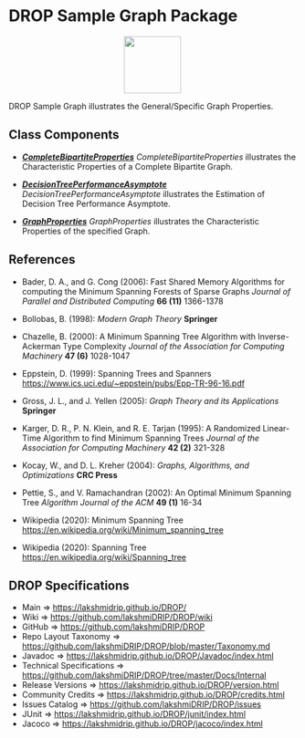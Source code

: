 # DROP Sample Graph Package

<p align="center"><img src="https://github.com/lakshmiDRIP/DROP/blob/master/DRIP_Logo.gif?raw=true" width="100"></p>

DROP Sample Graph illustrates the General/Specific Graph Properties.


## Class Components

 * [***CompleteBipartiteProperties***](https://github.com/lakshmiDRIP/DROP/tree/master/src/main/java/org/drip/sample/graph/CompleteBipartiteProperties.java)
 <i>CompleteBipartiteProperties</i> illustrates the Characteristic Properties of a Complete Bipartite Graph.

 * [***DecisionTreePerformanceAsymptote***](https://github.com/lakshmiDRIP/DROP/tree/master/src/main/java/org/drip/sample/graph/DecisionTreePerformanceAsymptote.java)
 <i>DecisionTreePerformanceAsymptote</i> illustrates the Estimation of Decision Tree Performance Asymptote.

 * [***GraphProperties***](https://github.com/lakshmiDRIP/DROP/tree/master/src/main/java/org/drip/sample/graph/GraphProperties.java)
 <i>GraphProperties</i> illustrates the Characteristic Properties of the specified Graph.


## References

 * Bader, D. A., and G. Cong (2006): Fast Shared Memory Algorithms for computing the Minimum Spanning Forests of Sparse Graphs <i>Journal of Parallel and Distributed Computing</i> <b>66 (11)</b> 1366-1378

 * Bollobas, B. (1998): <i>Modern Graph Theory</i> <b>Springer</b>

 * Chazelle, B. (2000): A Minimum Spanning Tree Algorithm with Inverse-Ackerman Type Complexity <i> Journal of the Association for Computing Machinery</i> <b>47 (6)</b> 1028-1047

 * Eppstein, D. (1999): Spanning Trees and Spanners https://www.ics.uci.edu/~eppstein/pubs/Epp-TR-96-16.pdf

 * Gross, J. L., and J. Yellen (2005): <i>Graph Theory and its Applications</i> <b>Springer</b>

 * Karger, D. R., P. N. Klein, and R. E. Tarjan (1995): A Randomized Linear-Time Algorithm to find Minimum Spanning Trees <i> Journal of the Association for Computing Machinery</i> <b>42 (2)</b> 321-328

 * Kocay, W., and D. L. Kreher (2004): <i>Graphs, Algorithms, and Optimizations</i> <b>CRC Press</b>

 * Pettie, S., and V. Ramachandran (2002): An Optimal Minimum Spanning Tree <i>Algorithm Journal of the ACM</i> <b>49 (1)</b> 16-34

 * Wikipedia (2020): Minimum Spanning Tree https://en.wikipedia.org/wiki/Minimum_spanning_tree

 * Wikipedia (2020): Spanning Tree https://en.wikipedia.org/wiki/Spanning_tree


## DROP Specifications

 * Main                     => https://lakshmidrip.github.io/DROP/
 * Wiki                     => https://github.com/lakshmiDRIP/DROP/wiki
 * GitHub                   => https://github.com/lakshmiDRIP/DROP
 * Repo Layout Taxonomy     => https://github.com/lakshmiDRIP/DROP/blob/master/Taxonomy.md
 * Javadoc                  => https://lakshmidrip.github.io/DROP/Javadoc/index.html
 * Technical Specifications => https://github.com/lakshmiDRIP/DROP/tree/master/Docs/Internal
 * Release Versions         => https://lakshmidrip.github.io/DROP/version.html
 * Community Credits        => https://lakshmidrip.github.io/DROP/credits.html
 * Issues Catalog           => https://github.com/lakshmiDRIP/DROP/issues
 * JUnit                    => https://lakshmidrip.github.io/DROP/junit/index.html
 * Jacoco                   => https://lakshmidrip.github.io/DROP/jacoco/index.html
